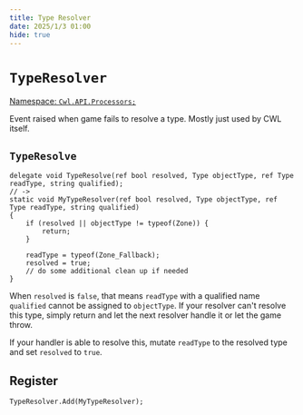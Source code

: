 ```yaml
---
title: Type Resolver
date: 2025/1/3 01:00
hide: true
---
```


# `TypeResolver`

[Namespace: `Cwl.API.Processors;`](https://github.com/gottyduke/Elin.Plugins/tree/master/CustomWhateverLoader/API/Processors)

Event raised when game fails to resolve a type. Mostly just used by CWL itself.

## `TypeResolve`

```cs:no-line-numbers
delegate void TypeResolve(ref bool resolved, Type objectType, ref Type readType, string qualified);
// ->
static void MyTypeResolver(ref bool resolved, Type objectType, ref Type readType, string qualified)
{
    if (resolved || objectType != typeof(Zone)) {
        return;
    }

    readType = typeof(Zone_Fallback);
    resolved = true;
    // do some additional clean up if needed
}
```

When `resolved` is `false`, that means `readType` with a qualified name `qualified` cannot be assigned to `objectType`. If your resolver can't resolve this type, simply return and let the next resolver handle it or let the game throw.

If your handler is able to resolve this, mutate `readType` to the resolved type and set `resolved` to `true`.

## Register

```cs:no-line-numbers
TypeResolver.Add(MyTypeResolver);
```
